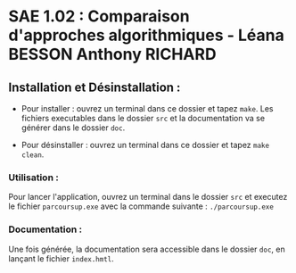 # SAE 1.02 : Comparaison d'approches algorithmiques - Léana BESSON Anthony RICHARD

## Installation et Désinstallation :

* Pour installer : ouvrez un terminal dans ce dossier et tapez `make`. Les fichiers executables dans le dossier `src` et la documentation va se générer dans le dossier `doc`.

* Pour désinstaller : ouvrez un terminal dans ce dossier et tapez `make clean`.

### Utilisation :

Pour lancer l'application, ouvrez un terminal dans le dossier `src` et executez le fichier `parcoursup.exe` avec la commande suivante :  `./parcoursup.exe`

### Documentation :

Une fois générée, la documentation sera accessible dans le dossier `doc`, en lançant le fichier `index.hmtl`.
